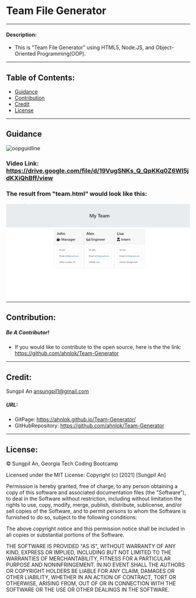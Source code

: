 # Team File Generator
---
#### Description:
- This is "Team File Generator" using HTML5, Node.JS, and Object-Oriented Programming(OOP).
---
 ## Table of Contents:
* [Guidance](#guidance)
* [Contribution](#contribution)
* [Credit](#credit)
* [License](#license)
 ---
 ## Guidance
 ![oopguidline](./oop.gif)
 ### Video Link: <https://drive.google.com/file/d/19VugSNKs_Q_QpKKq0Z6WI5jdKXiQhBff/view>
 ### The result from "team.html" would look like this:
 ![image](./image.jpg)
 
---
 ## Contribution:
##### Be A Contributor!
- If you would like to contribute to the open source, here is the the link: <https://github.com/ahnlok/Team-Generator>
---
## Credit:
Sungpil An <ansungpil1@gmail.com>
##### URL:
- GitPage: <https://ahnlok.github.io/Team-Generator/>
- GitHubRepository: <https://github.com/ahnlok/Team-Generator>
---
## License: 
© Sungpil An, Georgia Tech Coding Bootcamp

Licensed under the MIT License:
Copyright (c) [2021] [Sungpil An]

Permission is hereby granted, free of charge, to any person obtaining a copy of this software and associated documentation files (the "Software"), to deal in the Software without restriction, including without limitation the rights to use, copy, modify, merge, publish, distribute, sublicense, and/or sell copies of the Software, and to permit persons to whom the Software is furnished to do so, subject to the following conditions:

The above copyright notice and this permission notice shall be included in all copies or substantial portions of the Software.

THE SOFTWARE IS PROVIDED "AS IS", WITHOUT WARRANTY OF ANY KIND, EXPRESS OR IMPLIED, INCLUDING BUT NOT LIMITED TO THE WARRANTIES OF MERCHANTABILITY, FITNESS FOR A PARTICULAR PURPOSE AND NONINFRINGEMENT. IN NO EVENT SHALL THE AUTHORS OR COPYRIGHT HOLDERS BE LIABLE FOR ANY CLAIM, DAMAGES OR OTHER LIABILITY, WHETHER IN AN ACTION OF CONTRACT, TORT OR OTHERWISE, ARISING FROM, OUT OF OR IN CONNECTION WITH THE SOFTWARE OR THE USE OR OTHER DEALINGS IN THE SOFTWARE.